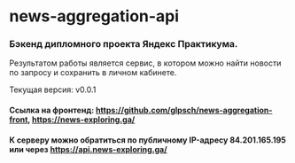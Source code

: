 # news-aggregation-api

### Бэкенд дипломного проекта Яндекс Практикума.

Результатом работы является сервис, в котором можно найти новости по запросу и сохранить в личном кабинете.

Текущая версия: v0.0.1

#### Ссылка на фронтенд: https://github.com/glpsch/news-aggregation-front, https://news-exploring.ga/
#### К серверу можно обратиться по публичному IP-адресу 84.201.165.195 или через https://api.news-exploring.ga/

